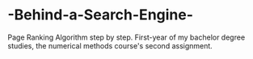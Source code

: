 # -Behind-a-Search-Engine-
Page Ranking Algorithm step by step. First-year of my bachelor degree studies, the numerical methods course's second assignment.
